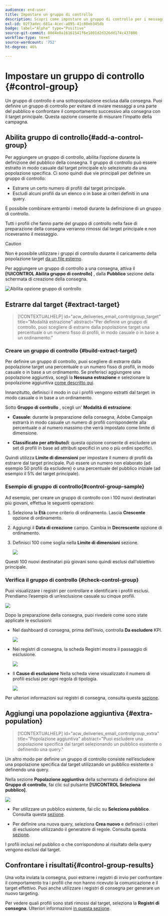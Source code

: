 ```yaml
---
audience: end-user
title: Impostare un gruppo di controllo
description: Scopri come impostare un gruppo di controllo per i messaggi nell’interfaccia utente di Campaign Web
exl-id: 02f3adec-681a-4cec-a895-41c80eb345db
badge: label="Alpha" type="Positive"
source-git-commit: 00d4e8a16161541f6e1801d2d326dd174c437886
workflow-type: tm+mt
source-wordcount: '752'
ht-degree: 46%

---
```


# Impostare un gruppo di controllo {#control-group}

Un gruppo di controllo è una sottopopolazione esclusa dalla consegna. Puoi definire un gruppo di controllo per evitare di inviare messaggi a una parte del pubblico e confrontare il comportamento successivo alla consegna con il target principale. Questa opzione consente di misurare l’impatto della campagna.

## Abilita gruppo di controllo{#add-a-control-group}

Per aggiungere un gruppo di controllo, abilita l’opzione durante la definizione del pubblico della consegna. Il gruppo di controllo può essere estratto in modo casuale dal target principale e/o selezionato da una popolazione specifica. Ci sono quindi due vie principali per definire un gruppo di controllo:

* Estrarre un certo numero di profili dal target principale.
* Escludi alcuni profili da un elenco o in base ai criteri definiti in una query.

È possibile combinare entrambi i metodi durante la definizione di un gruppo di controllo.

Tutti i profili che fanno parte del gruppo di controllo nella fase di preparazione della consegna verranno rimossi dal target principale e non riceveranno il messaggio.

>[!CAUTION]
>
>Non è possibile utilizzare i gruppi di controllo durante il caricamento della popolazione target [da un file esterno](file-audience.md).

Per aggiungere un gruppo di controllo a una consegna, attiva il **[!UICONTROL Abilita gruppo di controllo]** , dalla **Pubblico** sezione della schermata di creazione della consegna.

![Abilita opzione gruppo di controllo](assets/control-group1.png)


## Estrarre dal target {#extract-target}

>[!CONTEXTUALHELP]
>id="acw_deliveries_email_controlgroup_target"
>title="Modalità estrazione"
>abstract="Per definire un gruppo di controllo, puoi scegliere di estrarre dalla popolazione target una percentuale o un numero fisso di profili, in modo casuale o in base a un ordinamento."


### Creare un gruppo di controllo {#build-extract-target}

Per definire un gruppo di controllo, puoi scegliere di estrarre dalla popolazione target una percentuale o un numero fisso di profili, in modo casuale o in base a un ordinamento. Se preferisci aggiungere una popolazione aggiuntiva, scegli la **Nessuna estrazione** e selezionare la popolazione aggiuntiva [come descritto qui](#extra-population).

Innanzitutto, definisci il modo in cui i profili vengono estratti dal target: in modo casuale o in base a un ordinamento.

Sotto **Gruppo di controllo** , scegli un&#39; **Modalità di estrazione**:

* **Casuale**: durante la preparazione della consegna, Adobe Campaign estrarrà in modo casuale un numero di profili corrispondente alla percentuale o al numero massimo che verrà impostato come limite di dimensione.

* **Classificato per attributo/i**: questa opzione consente di escludere un set di profili in base ad attributi specifici in uno o più ordini specifici.


Quindi utilizza **Limite di dimensioni** per impostare il numero di profili da estrarre dal target principale. Può essere un numero non elaborato (ad esempio 50 profili da escludere) o una percentuale del pubblico iniziale (ad esempio il 5% del target principale).


### Esempio di gruppo di controllo{#control-group-sample}

Ad esempio, per creare un gruppo di controllo con i 100 nuovi destinatari più giovani, effettua le seguenti operazioni:

1. Seleziona la **Età** come criterio di ordinamento. Lascia **Crescente** opzione di ordinamento.
1. Aggiungi il **Data di creazione** campo. Cambia in **Decrescente** opzione di ordinamento.
1. Definisci 100 come soglia nella **Limite di dimensioni** sezione.

   ![](assets/control-group2.png)

Questi 100 nuovi destinatari più giovani sono quindi esclusi dall&#39;obiettivo principale.

### Verifica il gruppo di controllo {#check-control-group}

Puoi visualizzare i registri per controllare e identificare i profili esclusi. Prendiamo l’esempio di un’esclusione casuale su cinque profili.

![](assets/control-group4.png)

Dopo la preparazione della consegna, puoi rivedere come sono state applicate le esclusioni:

* Nel dashboard di consegna, prima dell’invio, controlla **Da escludere** KPI.

   ![](assets/control-group5.png)

* Nei registri di consegna, la scheda Registri mostra il passaggio di esclusione.

   ![](assets/control-group-sample-logs.png)
<!--

 * The **Exclusion logs** tab displays each profile and the related exclusion **Reason**.

    ![](assets/control-group6.png)
-->

* Il **Cause di esclusione** Nella scheda viene visualizzato il numero di profili esclusi per ogni regola di tipologia.

   ![](assets/control-group7.png)

Per ulteriori informazioni sui registri di consegna, consulta questa [sezione](../monitor/delivery-logs.md).

## Aggiungi una popolazione aggiuntiva {#extra-population}

>[!CONTEXTUALHELP]
>id="acw_deliveries_email_controlgroup_extra"
>title="Popolazione aggiuntiva"
>abstract="Puoi escludere una popolazione specifica dal target selezionando un pubblico esistente o definendo una query."

Un altro modo per definire un gruppo di controllo consiste nell’escludere una popolazione specifica dal target utilizzando un pubblico esistente o definendo una query.

Nella sezione **Popolazione aggiuntiva** della schermata di definizione del **Gruppo di controllo**, fai clic sul pulsante **[!UICONTROL Seleziona pubblico]**.

![](assets/control-group3.png)

* Per utilizzare un pubblico esistente, fai clic su **Seleziona pubblico**. Consulta questa [sezione](add-audience.md).

* Per definire una nuova query, seleziona **Crea nuovo** e definisci i criteri di esclusione utilizzando il generatore di regole. Consulta questa [sezione](segment-builder.md).

I profili inclusi nel pubblico o che corrispondono al risultato della query vengono esclusi dal target.

## Confrontare i risultati{#control-group-results}

Una volta inviata la consegna, puoi estrarre i registri di invio per confrontare il comportamento tra i profili che non hanno ricevuto la comunicazione e il target effettivo. Puoi anche utilizzare i registri di consegna per generare un nuovo targeting.

Per vedere quali profili sono stati rimossi dal target, seleziona la **Registri di consegna**. Ulteriori informazioni [in questa sezione](#check-control-group).


